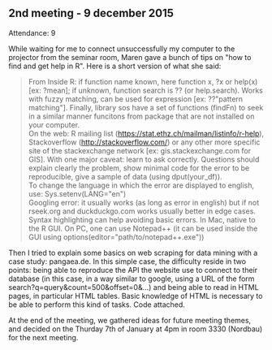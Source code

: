 2nd meeting - 9 december 2015
----

Attendance: 9

While waiting for me to connect unsuccessfully my computer to the projector from the seminar room, Maren gave a bunch of tips on "how to find and get help in R". Here is a short version of what she said:

> From Inside R: if function name known, here function x, ?x or help(x) [ex: ?mean]; if unknown, function search is ?? (or help.search). Works with fuzzy matching, can be used for expression [ex: ??"pattern matching"]. Finally, library sos have a set of functions (findFn) to seek in a similar manner funcitons from package that are not installed on your computer.  
> On the web: R mailing list (https://stat.ethz.ch/mailman/listinfo/r-help), Stackoverflow (http://stackoverflow.com/) or any other more specific site of the stackexchange network [ex: gis.stackexchange.com for GIS]. With one major caveat: learn to ask correctly. Questions should explain clearly the problem, show minimal code for the error to be reproducible, give a sample of data (using dput(your_df)).  
> To change the language in which the error are displayed to english, use: Sys.setenv(LANG="en")  
> Googling error: it usually works (as long as error in english) but if not rseek.org and duckduckgo.com works usually better in edge cases.  
> Syntax highlighting can help avoiding basic errors. In Mac, native to the R GUI. On PC, one can use Notepad++ (it can be used inside the GUI using options(editor="path/to/notepad++.exe"))  

Then I tried to explain some basics on web scraping for data mining with a case study: pangaea.de. In this simple case, the difficulty reside in two points: being able to reproduce the API the website use to connect to their database (in this case, in a way similar to google, using a URL of the form search?q=query&count=500&offset=0&...) and being able to read in HTML pages, in particular HTML tables. Basic knowledge of HTML is necessary to be able to perform this kind of tasks.
Code attached.

At the end of the meeting, we gathered ideas for future meeting themes, and decided on the Thurday 7th of January at 4pm in room 3330 (Nordbau) for the next meeting.

